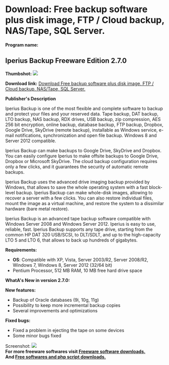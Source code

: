# Download: Free backup software plus disk image, FTP / Cloud backup, NAS/Tape, SQL Server.

**Program name:**

## Iperius Backup Freeware Edition 2.7.0

  
**Thumbshot:** ![](http://www.freewarefiles.com/screenshot/iperius_bu_md.jpg)   
  
**Download link:** [Download Free backup software plus disk image, FTP / Cloud backup, NAS/Tape, SQL Server.](http://freesoftwares.boysofts.com/Iperius-Backup-Freeware-Edition_program_88486.html)  
  


**Publisher's Description**  
  


Iperius Backup is one of the most flexible and complete software to backup and protect your files and your reserved data. Tape backup, DAT backup, LTO backup, NAS backup, RDX drives, USB backup, zip compression, AES 256 bit encryption, online backup, database backup, FTP backup, Dropbox, Google Drive, SkyDrive (remote backup), installable as Windows service, e-mail notifications, synchronization and open file backup. Windows 8 and Server 2012 compatible. 

Iperius Backup can make backups to Google Drive, SkyDrive and Dropbox. You can easily configure Iperius to make offsite backups to Google Drive, Dropbox or Microsoft SkyDrive. The cloud backup configuration requires only a few clicks, and it guarantees the security of automatic remote backups. 

Iperius Backup uses the advanced drive imaging backup provided by Windows, that allows to save the whole operating system with a fast block-level backup. Iperius Backup can make whole-disk images, allowing to recover a server with a few clicks. You can also restore individual files, mount the image as a virtual machine, and restore the system to a dissimilar hardware (bare metal restore). 

Iperius Backup is an advanced tape backup software compatible with Windows Server 2008 and Windows Server 2012. Iperius is easy to use, reliable, fast. Iperius Backup supports any tape drive, starting from the common HP DAT 320 USB/SCSI, to DLT/SDLT, and up to the high-capacity LTO 5 and LTO 6, that allows to back up hundreds of gigabytes. 

**Requirements:**

  * **OS**: Compatible with XP, Vista, Server 2003/R2, Server 2008/R2, Windows 7, Windows 8, Server 2012 (32/64 bit) 
  * Pentium Processor, 512 MB RAM, 10 MB free hard drive space 

**WhatA's New in version 2.7.0:**

**New features:**

  * Backup of Oracle databases (9i, 10g, 11g) 
  * Possibility to keep more incremental backup copies 
  * Several improvements and optimizations 

**Fixed bugs:**

  * Fixed a problem in ejecting the tape on some devices 
  * Some minor bugs fixed 

  
  
Screenshot: ![](http://www.freewarefiles.com/screenshot/iperius_bu.jpg)   
**For more freeware softwares visit [Freeware software downloads.](http://freesoftwares.boysofts.com/)**   
**And [Free softwares and php script downloads.](http://www.boysofts.com/)**
